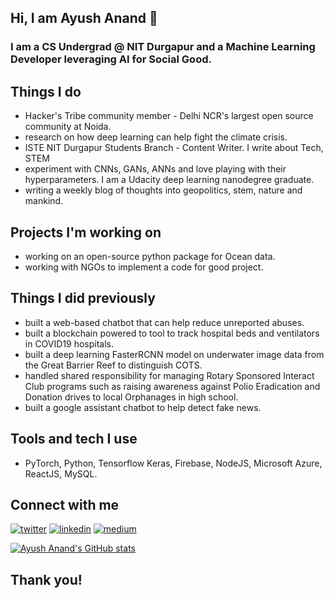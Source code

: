 ## Hi, I am Ayush Anand 👋
### I am a CS Undergrad @ NIT Durgapur and a Machine Learning Developer leveraging AI for Social Good.

## Things I do
+ Hacker's Tribe community member - Delhi NCR's largest open source community at Noida.
+ research on how deep learning can help fight the climate crisis.
+ ISTE NIT Durgapur Students Branch - Content Writer. I write about Tech, STEM
+ experiment with CNNs, GANs, ANNs and love playing with their hyperparameters. I am a Udacity deep learning nanodegree graduate.
+ writing a weekly blog of thoughts into geopolitics, stem, nature and mankind.

## Projects I'm working on
+ working on an open-source python package for Ocean data.
+ working with NGOs to implement a code for good project.

## Things I did previously
+ built a web-based chatbot that can help reduce unreported abuses.
+ built a blockchain powered to tool to track hospital beds and ventilators in COVID19 hospitals.
+ built a deep learning FasterRCNN model on underwater image data from the Great Barrier Reef to distinguish COTS.
+ handled shared responsibility for managing Rotary Sponsored Interact Club programs such as raising awareness against Polio Eradication and Donation drives to local Orphanages in high school.
+ built a google assistant chatbot to help detect fake news.

## Tools and tech I use
+ PyTorch, Python, Tensorflow Keras, Firebase, NodeJS, Microsoft Azure, ReactJS, MySQL.

## Connect with me
[![twitter](https://img.shields.io/badge/Twitter-ffffff?style=for-the-badge&logo=Twitter&logoColor=0098e0)](https://twitter.com/theayushanand)
[![linkedin](https://img.shields.io/badge/LinkedIn-0098e0?style=for-the-badge&logo=LinkedIn&logoColor=white)](https://linkedin.com/in/theayushanand)
[![medium](https://img.shields.io/badge/Medium-ffffff?style=for-the-badge&logo=Medium&logoColor=0be370)](https://medium.com/@theayushanand)

[![Ayush Anand's GitHub stats](https://github-readme-stats.vercel.app/api?username=ayushanand18&count_private=true&show_icons=true&theme=radical)](https://github.com/ayushanand18)


## Thank you!
